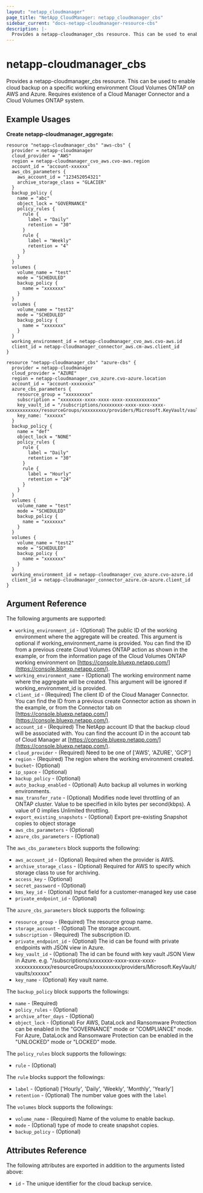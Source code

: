 ```yaml
---
layout: "netapp_cloudmanager"
page_title: "NetApp_CloudManager: netapp_cloudmanager_cbs"
sidebar_current: "docs-netapp-cloudmanager-resource-cbs"
description: |-
  Provides a netapp-cloudmanager_cbs resource. This can be used to enable or disable cloud backup on the volume and snapshot in the Cloud Volume ONTAP system.
---
```


# netapp-cloudmanager_cbs

Provides a netapp-cloudmanager_cbs resource. This can be used to enable cloud backup on a specific working environment Cloud Volumes ONTAP on AWS and Azure.
Requires existence of a Cloud Manager Connector and a Cloud Volumes ONTAP system.

## Example Usages

**Create netapp-cloudmanager_aggregate:**

```
resource "netapp-cloudmanager_cbs" "aws-cbs" {
  provider = netapp-cloudmanager
  cloud_provider = "AWS"
  region = netapp-cloudmanager_cvo_aws.cvo-aws.region
  account_id = "account-xxxxxx"
  aws_cbs_parameters {
    aws_account_id = "123452054321"
    archive_storage_class = "GLACIER"
  }
  backup_policy {
    name = "abc"
    object_lock = "GOVERNANCE"
    policy_rules {
      rule {
        label = "Daily"
        retention = "30"
      }
      rule {
        label = "Weekly"
        retention = "4"
      }
    }
  }
  volumes {
    volume_name = "test"
    mode = "SCHEDULED"
    backup_policy {
      name = "xxxxxxx"
    }
  }
  volumes {
    volume_name = "test2"
    mode = "SCHEDULED"
    backup_policy {
      name = "xxxxxxx"
    }
  }
  working_environment_id = netapp-cloudmanager_cvo_aws.cvo-aws.id
  client_id = netapp-cloudmanager_connector_aws.cm-aws.client_id
}

resource "netapp-cloudmanager_cbs" "azure-cbs" {
  provider = netapp-cloudmanager
  cloud_provider = "AZURE"
  region = netapp-cloudmanager_cvo_azure.cvo-azure.location
  account_id = "account-xxxxxxxx"
  azure_cbs_parameters {
    resource_group = "xxxxxxxxx"
    subscription = "xxxxxxxx-xxxx-xxxx-xxxx-xxxxxxxxxxxx"
    key_vault_id = "/subscriptions/xxxxxxxx-xxxx-xxxx-xxxx-xxxxxxxxxxxx/resourceGroups/xxxxxxxxx/providers/Microsoft.KeyVault/vaults/xxxxxx"
    key_name: "xxxxxx"
  }
  backup_policy {
    name = "def"
    object_lock = "NONE"
    policy_rules {
      rule {
        label = "Daily"
        retention = "30"
      }
      rule {
        label = "Hourly"
        retention = "24"
      }
    }
  }
  volumes {
    volume_name = "test"
    mode = "SCHEDULED"
    backup_policy {
      name = "xxxxxxx"
    }
  }
  volumes {
    volume_name = "test2"
    mode = "SCHEDULED"
    backup_policy {
      name = "xxxxxxx"
    }
  }
  working_environment_id = netapp-cloudmanager_cvo_azure.cvo-azure.id
  client_id = netapp-cloudmanager_connector_azure.cm-azure.client_id
}
```

## Argument Reference

The following arguments are supported:

* `working_environment_id` - (Optional) The public ID of the working environment where the aggregate will be created. This argument is optional if working_environment_name is provided. You can find the ID from a previous create Cloud Volumes ONTAP action as shown in the example, or from the information page of the Cloud Volumes ONTAP working environment on [https://console.bluexp.netapp.com/](https://console.bluexp.netapp.com/).
* `working_environment_name` - (Optional) The working environment name where the aggregate will be created. This argument will be ignored if working_environment_id is provided.
* `client_id` - (Required) The client ID of the Cloud Manager Connector. You can find the ID from a previous create Connector action as shown in the example, or from the Connector tab on [https://console.bluexp.netapp.com/](https://console.bluexp.netapp.com/).
* `account_id` - (Required) The NetApp account ID that the backup cloud will be associated with. You can find the account ID in the account tab of Cloud Manager at [https://console.bluexp.netapp.com/](https://console.bluexp.netapp.com/).
* `cloud_provider` - (Required) Need to be one of ['AWS', 'AZURE', 'GCP']
* `region` - (Required) The region where the working environment created.
* `bucket`- (Optional)
* `ip_space` - (Optional)
* `backup_policy` - (Optional)
* `auto_backup_enabled` - (Optional) Auto backup all volumes in working environments.
* `max_transfer_rate` - (Optional) Modifies node level throttling of an ONTAP cluster. Value to be specified in kilo bytes per second(kbps). A value of 0 implies Unlimited throttling.
* `export_existing_snapshots` - (Optional) Export pre-existing Snapshot copies to object storage
* `aws_cbs_parameters` - (Optional)
* `azure_cbs_parameters` - (Optional)

The `aws_cbs_parameters` block supports the following:
* `aws_account_id` - (Optional) Required when the provider is AWS.
* `archive_storage_class` - (Optional) Required for AWS to specify which storage class to use for archiving.
* `access_key` - (Optional)
* `secret_password` - (Optional)
* `kms_key_id` - (Optional) Input field for a customer-managed key use case
* `private_endpoint_id` - (Optional) 

The `azure_cbs_parameters` block supports the following:
* `resource_group` - (Required) The resource group name.
* `storage_account` - (Optional) The storage account.
* `subscription` - (Required) The subscription ID.
* `private_endpoint_id` - (Optional) The id can be found with private endpoints with JSON view in Azure.
* `key_vault_id` - (Optional) The id can be found with key vault JSON View in Azure. e.g. "/subscriptions/xxxxxxxx-xxxx-xxxx-xxxx-xxxxxxxxxxxx/resourceGroups/xxxxxxxxx/providers/Microsoft.KeyVault/vaults/xxxxxx"
* `key_name` - (Optional) Key vault name.

The `backup_policy` block supports the followings:
* `name` - (Required)
* `policy_rules` - (Optional)
* `archive_after_days` - (Optional)
* `object_lock` - (Optional) For AWS, DataLock and Ransomware Protection can be enabled in the "GOVERNANCE" mode or "COMPLIANCE" mode. For Azure, DataLock and Ransomware Protection can be enabled in the "UNLOCKED" mode or "LOCKED" mode.

The `policy_rules` block supports the followings:
* `rule` - (Optional)

The `rule` blocks support the followings:
* `label` - (Optional) ['Hourly', 'Daily', 'Weekly', 'Monthly', 'Yearly']
* `retention` - (Optional) The number value goes with the `label`

The `volumes` block supports the followings:
* `volume_name` - (Required) Name of the volume to enable backup.
* `mode` - (Optional) type of mode to create snapshot copies.
* `backup_policy` - (Optional)

## Attributes Reference

The following attributes are exported in addition to the arguments listed above:

* `id` - The unique identifier for the cloud backup service.
